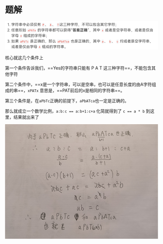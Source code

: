 # 题解



![image-20240326212244745](assets/image-20240326212244745.png)

核心就这几个条件上

第一个条件告诉我们，==Yes的字符串只能有  P A T  这三种字符==，不能包含其他字符

第二个条件中，==x是一个字符串，可以是空串，也可以是任意长度的由A字符组成的串==，`xPATx` 意思是，==PAT前后的x是相同的字符串==。

第三个条件是，在`aPbTc`正确的前提下，`aPbATca`也一定是正确的。

那么就成立一个数学比例，`a:b:c == a:b+1:c+a` 化简就得到了 `c == a * b`  到这里，结果就出来了

![19d674563c7079eb42e9f4194af9a57e](assets/19d674563c7079eb42e9f4194af9a57e.jpg)